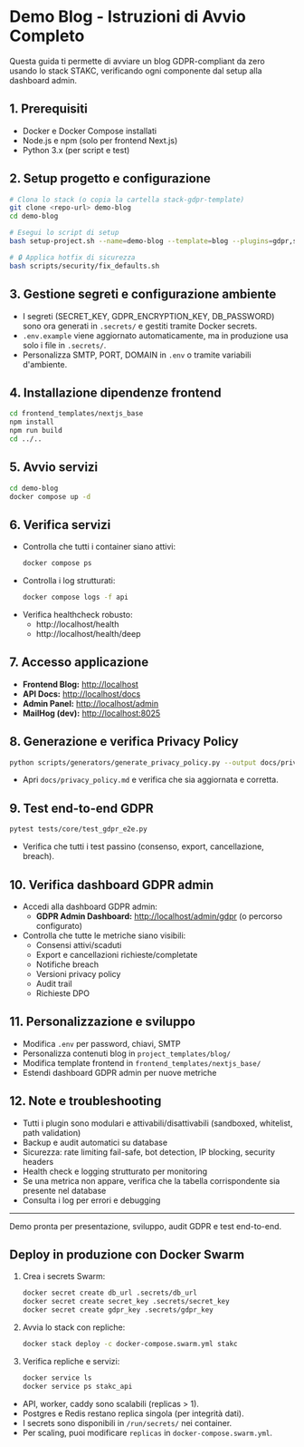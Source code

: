 # Demo Blog - Istruzioni di Avvio Completo

Questa guida ti permette di avviare un blog GDPR-compliant da zero usando lo stack STAKC, verificando ogni componente dal setup alla dashboard admin.

## 1. Prerequisiti

- Docker e Docker Compose installati
- Node.js e npm (solo per frontend Next.js)
- Python 3.x (per script e test)

## 2. Setup progetto e configurazione

```bash
# Clona lo stack (o copia la cartella stack-gdpr-template)
git clone <repo-url> demo-blog
cd demo-blog

# Esegui lo script di setup
bash setup-project.sh --name=demo-blog --template=blog --plugins=gdpr,security,analytics --frontend=nextjs_base --domain=localhost

# 🔒 Applica hotfix di sicurezza
bash scripts/security/fix_defaults.sh
```

## 3. Gestione segreti e configurazione ambiente

- I segreti (SECRET_KEY, GDPR_ENCRYPTION_KEY, DB_PASSWORD) sono ora generati in `.secrets/` e gestiti tramite Docker secrets.
- `.env.example` viene aggiornato automaticamente, ma in produzione usa solo i file in `.secrets/`.
- Personalizza SMTP, PORT, DOMAIN in `.env` o tramite variabili d'ambiente.

## 4. Installazione dipendenze frontend

```bash
cd frontend_templates/nextjs_base
npm install
npm run build
cd ../..
```

## 5. Avvio servizi

```bash
cd demo-blog
docker compose up -d
```

## 6. Verifica servizi

- Controlla che tutti i container siano attivi:
  ```bash
  docker compose ps
  ```
- Controlla i log strutturati:
  ```bash
  docker compose logs -f api
  ```
- Verifica healthcheck robusto:
  - http://localhost/health
  - http://localhost/health/deep

## 7. Accesso applicazione

- **Frontend Blog:** [http://localhost](http://localhost)
- **API Docs:** [http://localhost/docs](http://localhost/docs)
- **Admin Panel:** [http://localhost/admin](http://localhost/admin)
- **MailHog (dev):** [http://localhost:8025](http://localhost:8025)

## 8. Generazione e verifica Privacy Policy

```bash
python scripts/generators/generate_privacy_policy.py --output docs/privacy_policy.md --project-name demo-blog --contact-email dpo@localhost
```
- Apri `docs/privacy_policy.md` e verifica che sia aggiornata e corretta.

## 9. Test end-to-end GDPR

```bash
pytest tests/core/test_gdpr_e2e.py
```
- Verifica che tutti i test passino (consenso, export, cancellazione, breach).

## 10. Verifica dashboard GDPR admin

- Accedi alla dashboard GDPR admin:
  - **GDPR Admin Dashboard:** [http://localhost/admin/gdpr](http://localhost/admin/gdpr) (o percorso configurato)
- Controlla che tutte le metriche siano visibili:
  - Consensi attivi/scaduti
  - Export e cancellazioni richieste/completate
  - Notifiche breach
  - Versioni privacy policy
  - Audit trail
  - Richieste DPO

## 11. Personalizzazione e sviluppo

- Modifica `.env` per password, chiavi, SMTP
- Personalizza contenuti blog in `project_templates/blog/`
- Modifica template frontend in `frontend_templates/nextjs_base/`
- Estendi dashboard GDPR admin per nuove metriche

## 12. Note e troubleshooting

- Tutti i plugin sono modulari e attivabili/disattivabili (sandboxed, whitelist, path validation)
- Backup e audit automatici su database
- Sicurezza: rate limiting fail-safe, bot detection, IP blocking, security headers
- Health check e logging strutturato per monitoring
- Se una metrica non appare, verifica che la tabella corrispondente sia presente nel database
- Consulta i log per errori e debugging

---
Demo pronta per presentazione, sviluppo, audit GDPR e test end-to-end.

## Deploy in produzione con Docker Swarm

1. Crea i secrets Swarm:
   ```bash
   docker secret create db_url .secrets/db_url
   docker secret create secret_key .secrets/secret_key
   docker secret create gdpr_key .secrets/gdpr_key
   ```

2. Avvia lo stack con repliche:
   ```bash
   docker stack deploy -c docker-compose.swarm.yml stakc
   ```

3. Verifica repliche e servizi:
   ```bash
   docker service ls
   docker service ps stakc_api
   ```

- API, worker, caddy sono scalabili (replicas > 1).
- Postgres e Redis restano replica singola (per integrità dati).
- I secrets sono disponibili in `/run/secrets/` nei container.
- Per scaling, puoi modificare `replicas` in `docker-compose.swarm.yml`.

